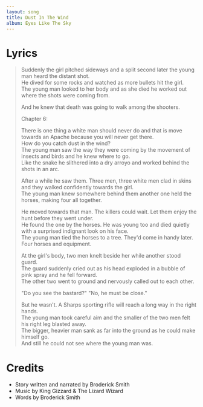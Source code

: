 ```yaml
---
layout: song
title: Dust In The Wind
album: Eyes Like The Sky
---
```


# Lyrics

> Suddenly the girl pitched sideways and a split second later the young man heard the distant shot.  
> He dived for some rocks and watched as more bullets hit the girl.  
> The young man looked to her body and as she died he worked out where the shots were coming from.  
>  
> And he knew that death was going to walk among the shooters.  
>  
> Chapter 6:  
>  
> There is one thing a white man should never do and that is move towards an Apache because you will never get there.  
> How do you catch dust in the wind?  
> The young man saw the way they were coming by the movement of insects and birds and he knew where to go.  
> Like the snake he slithered into a dry arroyo and worked behind the shots in an arc.  
>  
> After a while he saw them. Three men, three white men clad in skins and they walked confidently towards the girl.  
> The young man knew somewhere behind them another one held the horses, making four all together.  
>  
> He moved towards that man. The killers could wait. Let them enjoy the hunt before they went under.  
> He found the one by the horses. He was young too and died quietly with a surprised indignant look on his face.  
> The young man tied the horses to a tree. They'd come in handy later. Four horses and equipment.  
>  
> At the girl's body, two men knelt beside her while another stood guard.  
> The guard suddenly cried out as his head exploded in a bubble of pink spray and he fell forward.  
> The other two went to ground and nervously called out to each other.  
>  
> "Do you see the bastard?"    "No, he must be close."  
>  
> But he wasn't. A Sharps sporting rifle will reach a long way in the right hands.  
> The young man took careful aim and the smaller of the two men felt his right leg blasted away.  
> The bigger, heavier man sank as far into the ground as he could make himself go.  
> And still he could not see where the young man was.  

# Credits

* Story written and narrated by Broderick Smith
* Music by King Gizzard & The Lizard Wizard 
* Words by Broderick Smith 
